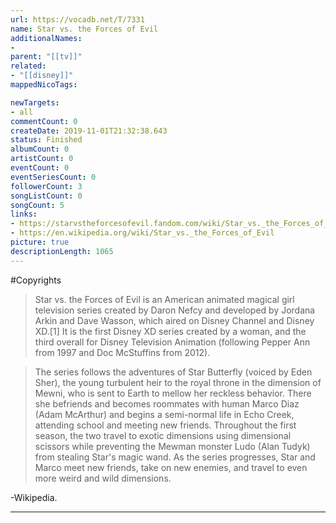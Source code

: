 ```yaml
---
url: https://vocadb.net/T/7331
name: Star vs. the Forces of Evil
additionalNames: 
- 
parent: "[[tv]]"
related:
- "[[disney]]"
mappedNicoTags:

newTargets:
- all
commentCount: 0
createDate: 2019-11-01T21:32:38.643
status: Finished
albumCount: 0
artistCount: 0
eventCount: 0
eventSeriesCount: 0
followerCount: 3
songListCount: 0
songCount: 5
links: 
- https://starvstheforcesofevil.fandom.com/wiki/Star_vs._the_Forces_of_Evil_Wiki
- https://en.wikipedia.org/wiki/Star_vs._the_Forces_of_Evil
picture: true
descriptionLength: 1065
---
```


#Copyrights

>Star vs. the Forces of Evil is an American animated magical girl television series created by Daron Nefcy and developed by Jordana Arkin and Dave Wasson, which aired on Disney Channel and Disney XD.[1] It is the first Disney XD series created by a woman, and the third overall for Disney Television Animation (following Pepper Ann from 1997 and Doc McStuffins from 2012).

>The series follows the adventures of Star Butterfly (voiced by Eden Sher), the young turbulent heir to the royal throne in the dimension of Mewni, who is sent to Earth to mellow her reckless behavior. There she befriends and becomes roommates with human Marco Diaz (Adam McArthur) and begins a semi-normal life in Echo Creek, attending school and meeting new friends. Throughout the first season, the two travel to exotic dimensions using dimensional scissors while preventing the Mewman monster Ludo (Alan Tudyk) from stealing Star's magic wand. As the series progresses, Star and Marco meet new friends, take on new enemies, and travel to even more weird and wild dimensions.

-Wikipedia.

---

